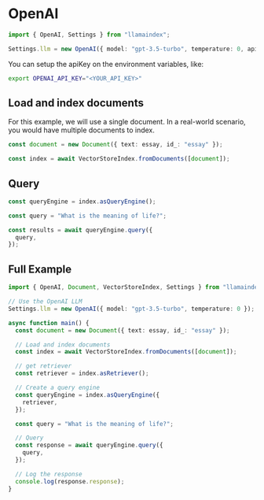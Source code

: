 # OpenAI

```ts
import { OpenAI, Settings } from "llamaindex";

Settings.llm = new OpenAI({ model: "gpt-3.5-turbo", temperature: 0, apiKey: <YOUR_API_KEY> });
```

You can setup the apiKey on the environment variables, like:

```bash
export OPENAI_API_KEY="<YOUR_API_KEY>"
```

## Load and index documents

For this example, we will use a single document. In a real-world scenario, you would have multiple documents to index.

```ts
const document = new Document({ text: essay, id_: "essay" });

const index = await VectorStoreIndex.fromDocuments([document]);
```

## Query

```ts
const queryEngine = index.asQueryEngine();

const query = "What is the meaning of life?";

const results = await queryEngine.query({
  query,
});
```

## Full Example

```ts
import { OpenAI, Document, VectorStoreIndex, Settings } from "llamaindex";

// Use the OpenAI LLM
Settings.llm = new OpenAI({ model: "gpt-3.5-turbo", temperature: 0 });

async function main() {
  const document = new Document({ text: essay, id_: "essay" });

  // Load and index documents
  const index = await VectorStoreIndex.fromDocuments([document]);

  // get retriever
  const retriever = index.asRetriever();

  // Create a query engine
  const queryEngine = index.asQueryEngine({
    retriever,
  });

  const query = "What is the meaning of life?";

  // Query
  const response = await queryEngine.query({
    query,
  });

  // Log the response
  console.log(response.response);
}
```
